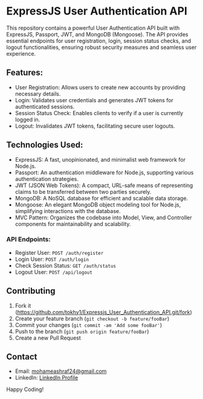 # ExpressJS User Authentication API

This repository contains a powerful User Authentication API built with ExpressJS, Passport, JWT, and MongoDB (Mongoose). The API provides essential endpoints for user registration, login, session status checks, and logout functionalities, ensuring robust security measures and seamless user experience.

## Features:
- User Registration: Allows users to create new accounts by providing necessary details.
- Login: Validates user credentials and generates JWT tokens for authenticated sessions.
- Session Status Check: Enables clients to verify if a user is currently logged in.
- Logout: Invalidates JWT tokens, facilitating secure user logouts.

## Technologies Used:
- ExpressJS: A fast, unopinionated, and minimalist web framework for Node.js.
- Passport: An authentication middleware for Node.js, supporting various authentication strategies.
- JWT (JSON Web Tokens): A compact, URL-safe means of representing claims to be transferred between two parties securely.
- MongoDB: A NoSQL database for efficient and scalable data storage.
- Mongoose: An elegant MongoDB object modeling tool for Node.js, simplifying interactions with the database.
- MVC Pattern: Organizes the codebase into Model, View, and Controller components for maintainability and scalability.

### API Endpoints:
- Register User: `POST /auth/register`
- Login User: `POST /auth/login`
- Check Session Status: `GET /auth/status`
- Logout User: `POST /api/logout`

## Contributing

1. Fork it (<https://github.com/tokhy1/Expressjs_User_Authentication_API.git/fork>)
2. Create your feature branch (`git checkout -b feature/fooBar`)
3. Commit your changes (`git commit -am 'Add some fooBar'`)
4. Push to the branch (`git push origin feature/fooBar`)
5. Create a new Pull Request

## Contact 
- Email: <mohameashraf24@gmail.com>
- LinkedIn: [LinkedIn Profile](https://www.linkedin.com/in/mohamed-ashraf-abd-elmoneam-409538246?lipi=urn%3Ali%3Apage%3Ad_flagship3_profile_view_base_contact_details%3BgLq%2BPh0QQX62Mwzt3ozQGQ%3D%3D)


Happy Coding!
